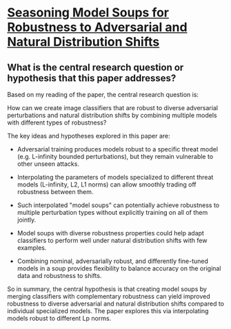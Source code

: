 # [Seasoning Model Soups for Robustness to Adversarial and Natural   Distribution Shifts](https://arxiv.org/abs/2302.10164)

## What is the central research question or hypothesis that this paper addresses?

 Based on my reading of the paper, the central research question is:

How can we create image classifiers that are robust to diverse adversarial perturbations and natural distribution shifts by combining multiple models with different types of robustness?

The key ideas and hypotheses explored in this paper are:

- Adversarial training produces models robust to a specific threat model (e.g. L-infinity bounded perturbations), but they remain vulnerable to other unseen attacks. 

- Interpolating the parameters of models specialized to different threat models (L-infinity, L2, L1 norms) can allow smoothly trading off robustness between them.

- Such interpolated "model soups" can potentially achieve robustness to multiple perturbation types without explicitly training on all of them jointly.

- Model soups with diverse robustness properties could help adapt classifiers to perform well under natural distribution shifts with few examples. 

- Combining nominal, adversarially robust, and differently fine-tuned models in a soup provides flexibility to balance accuracy on the original data and robustness to shifts.

So in summary, the central hypothesis is that creating model soups by merging classifiers with complementary robustness can yield improved robustness to diverse adversarial and natural distribution shifts compared to individual specialized models. The paper explores this via interpolating models robust to different Lp norms.
